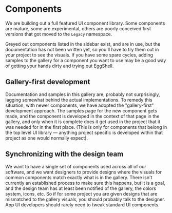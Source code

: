 # Components

We are building out a full featured UI component library. Some components are mature,
some are experimental, others are poorly conceived first versions that got moved to
the `Legacy` namespace.

Greyed out components listed in the sidebar exist, and are in use, but the documentation
has not been written yet, so you'll have to try them out in your project to see the visuals.
If you have some spare cycles, adding samples to the gallery for a component you want to
use may be a good way of getting your hands dirty and trying out EggShell.

## Gallery-first development

Documentation and samples in this gallery are, probably not surprisingly, lagging somewhat
behind the actual implementations. To remedy this situation, with newer components, we have
adopted the "gallery-first" development approach. The samples page for the new component
gets made, and the component is developed in the context of that page in the gallery, and
only when it is complete does it get used in the project that it was needed for in the
first place. (This is only for components that belong in the top level UI library — anything
project specific is developed within that project as one would normally expect).


## Synchronizing with the design team

We want to have a single set of components used across all of our software, and we want designers
to provide designs where the visuals for common components match exactly what is in the gallery.
There isn't currently an established process to make sure this happens, but it is a goal, and the
design team has at least been notified of the gallery, the colors system, icons, etc. So if for some project
you are given designs that are mismatched to the gallery visuals, you should probably talk to the
designer. App UI developers should rarely need to tweak standard UI components.